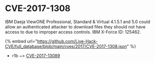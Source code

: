 # CVE-2017-1308

IBM Daeja ViewONE Professional, Standard & Virtual 4.1.5.1 and 5.0 could allow an authenticated attacker to download files they should not have access to due to improper access controls. IBM X-Force ID: 125462.

{% embed url="https://github.com/Live-Hack-CVE/full_database/blob/main/cves/2017/CVE-2017-1308.json" %}


* r1b ~> [CVE-2017-13089](https://zeste.alice-snow.ru/2017/database/cve-2017-1308/cve-2017-13089-r1b)